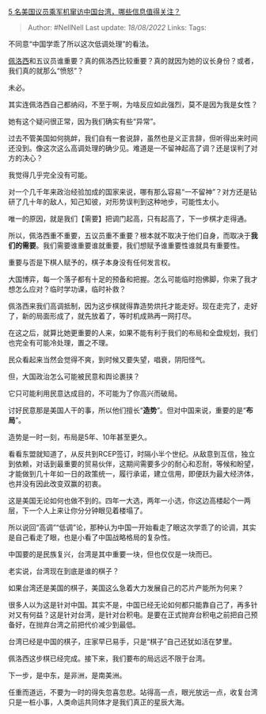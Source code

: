 [5 名美国议员乘军机窜访中国台湾，哪些信息值得关注？](https://www.zhihu.com/question/548387043/answer/2628903610)

>Author: #NellNell 
>Last update: *18/08/2022* 
>Links: 
>Tags: 

不同意“中国学乖了所以这次低调处理”的看法。

[佩洛西](https://www.zhihu.com/search?q=%E4%BD%A9%E6%B4%9B%E8%A5%BF&search_source=Entity&hybrid_search_source=Entity&hybrid_search_extra=%7B%22sourceType%22%3A%22answer%22%2C%22sourceId%22%3A2628903610%7D)和五议员谁重要？真的佩洛西比较重要？真的就因为她的议长身份？或者，我们真的就那么“愤怒”？

未必。

其实连佩洛西自己都纳闷，不至于啊，为啥反应如此强烈，莫不是因为我是女性？

她有这个疑问很正常，因为我们确实有些“异常”。

过去不管美国如何挑衅，我们自有一套说辞，虽然也是义正言辞，但听得出来时间还没到。像这次这么高调处理的确少见。难道是一不留神起高了调？还是误判了对方的决心？

我觉得几乎完全没有可能。

对一个几千年来政治经验加成的国家来说，哪有那么容易“一不留神”？对方还是钻研了几十年的敌人，知己知彼，对形势误判到这种地步，可能性太小。

唯一的原因，就是我们【需要】把调门起高，只有起高了，下一步棋才走得通。

所以，佩洛西重不重要，五议员重不重要？根本就不取决于他们自身，而取决于**我们的需要**。我们需要谁重要谁就重要，我们想赋予谁重要性谁就具有重要性。

重要与否是下棋人赋予的，棋子本身没有任何发言权。

大国博弈，每一个落子都有十足的预备和把握。怎么可能临时抱佛脚，你来了我才想怎么应对？临时学功课，临时补救？

佩洛西来我们高调抵制，因为这步棋就得靠造势烘托才能走好。现在走完了，走好了，新的局面形成了，就先放着了，等时机成熟再一网打尽。

在这之后，就算比她更重要的人来，如果不能有利于我们的布局和全盘规划，我们也完全有可能冷处理，置之不理。

民众看起来当然会觉得不爽，到时候又要失望，唱衰，阴阳怪气。

但，大国政治怎么可能被民意和舆论裹挟？

它只可能利用民意达成目的，不可能为了你高兴而破局。

讨好民意那是美国人干的事，所以他们擅长“**造势**”。但对中国来说，重要的是“**布局**”。

造势是一时一刻，布局是5年、10年甚至更久。

看看东盟就知道了，从反共到RCEP签订，时隔小半个世纪。从敌意到互信，独立到依赖，对话到最重要的贸易伙伴，这期间需要多少的耐心和忍耐，等候和盼望，才能做到几十年如一日的政策统一，履行承诺，建立信用，即便跃为最大经济体，也并没有因此改变双赢的初衷。

这是美国无论如何也做不到的。四年一大选，两年一小选，你这边高楼起个一两层，下一个人上来让你分分钟眼见着楼塌了。

所以说回“高调”“低调”论，那种认为中国一开始看走了眼这次学乖了的论调，其实是自己看走了眼，也是小看了中国战略格局的复杂性。

中国要的是民族复兴，台湾是其中重要一块，但也仅仅是一块而已。

老实说，台湾现在到底是谁的棋子？

如果台湾还是美国的棋子，美国这么急着大力发展自己的芯片产能所为何来？

很多人以为这是针对中国。其实不是，中国已经无论如何都只能靠自己了，再多针对又有何益？这是针对台湾，是针对台积电。是要在正式抛弃台积电之前把自己预备好，在抛弃台湾之前把代价减少到最低。

台湾已经是中国的棋子，庄家早已易手，只是“棋子”自己还犹如活在梦里。

佩洛西这步棋已经完成。接下来，我们要布的局远远不限于台湾。

下一步，是中东，是非洲，是南美洲。

任重而道远，不要为一时的得失忽喜忽悲。站得高一点，眼光放远一点，收复台湾只是一桩小事，人类命运共同体才是我们真正的星辰大海。